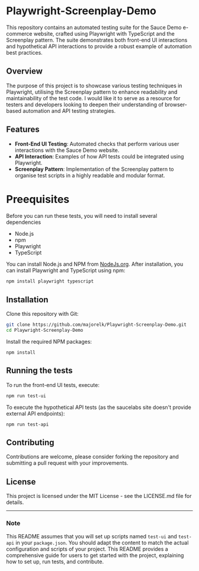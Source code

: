 # Playwright-Screenplay-Demo
This repository contains an automated testing suite for the Sauce Demo e-commerce website, crafted using Playwright with TypeScript and the Screenplay pattern. The suite demonstrates both front-end UI interactions and hypothetical API interactions to provide a robust example of automation best practices.

## Overview
The purpose of this project is to showcase various testing techniques in Playwright, utilising the Screenplay pattern to enhance readability and maintainability of the test code. I would like it to serve as a resource for testers and developers looking to deepen their understanding of browser-based automation and API testing strategies.

## Features

- **Front-End UI Testing**: Automated checks that perform various user interactions with the Sauce Demo website.
- **API Interaction**: Examples of how API tests could be integrated using Playwright.
- **Screenplay Pattern**: Implementation of the Screenplay pattern to organise test scripts in a highly readable and modular format.

# Preequisites
Before you can run these tests, you will need to install several dependencies

- Node.js
- npm
- Playwright
- TypeScript

You can install Node.js and NPM from [NodeJs.org](https://nodejs.org). After installation, you can install Playwright and TypeScript using npm:

```bash
npm install playwright typescript
```
## Installation

Clone this repository with Git:
```bash
git clone https://github.com/majorelk/Playwright-Screenplay-Demo.git
cd Playwright-Screenplay-Demo
```

Install the required NPM packages:
```
npm install
```

## Running the tests
To run the front-end UI tests, execute:
```bash
npm run test-ui
```

To execute the hypothetical API tests (as the saucelabs site doesn't provide external API endpoints):
```
npm run test-api
```

## Contributing
Contributions are welcome, please consider forking the repository and submitting a pull request with your improvements.

## License
This project is licensed under the MIT License - see the LICENSE.md file for details.

---

### Note

This README assumes that you will set up scripts named `test-ui` and `test-api` in your `package.json`. You should adapt the content to match the actual configuration and scripts of your project. This README provides a comprehensive guide for users to get started with the project, explaining how to set up, run tests, and contribute.

